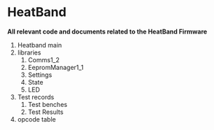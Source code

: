 # HeatBand
__All relevant code and documents related to the HeatBand Firmware__
1. Heatband main
1. libraries
   1. Comms1_2
   1. EepromManager1_1
   1. Settings
   1. State
   1. LED
1. Test records
   1. Test benches
   1. Test Results
1. opcode table
